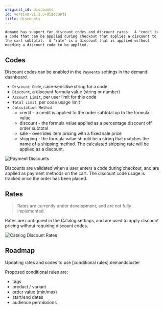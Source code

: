 ```yaml
---
original_id: discounts
id: version-v1.1.0-discounts
title: Discounts
---
```

    demand has support for discount codes and discount rates.  A "code" is a code that can be applied during checkout that applies a discount to the cart subtotal.  A "rate" is a discount that is applied without needing a discount code to be applied.

## Codes

Discount codes can be enabled in the `Payments` settings in the demand dashboard.

- `Discount Code`, case-sensitive string for a code
- `Discount`, a discount formula value (string or number)
- `Account Limit`, per user limit for this code
- `Total Limit`, per code usage limit
- `Calculation Method`
  - credit - a credit is applied to the order subtotal up to the formula value
  - discount - the formula value applied as a percentage discount off order subtotal
  - sale - overrides item pricing with a fixed sale price
  - shipping - the formula value should be a string that matches the name of a shipping method. The calculated shipping rate will be applied as a discount.

![](/assets/admin-dashboard-payments-discounts.png "Payment Discounts")

Discounts are validated when a user enters a code during checkout, and are applied as payment methods on the cart. The discount code usage is tracked once the order has been placed.

## Rates

> Rates are currently under development, and are not fully implemented.

Rates are configured in the Catalog settings, and are used to apply discount pricing without requiring discount codes.

![](/assets/admin-dashboard-payments-rates.png "Catalog Discount Rates")

## Roadmap

Updating rates and codes to use [conditional rules].demandcluster

Proposed conditional rules are:

  - tags
  - product / variant
  - order value (min/max)
  - start/end dates
  - audience permissions

